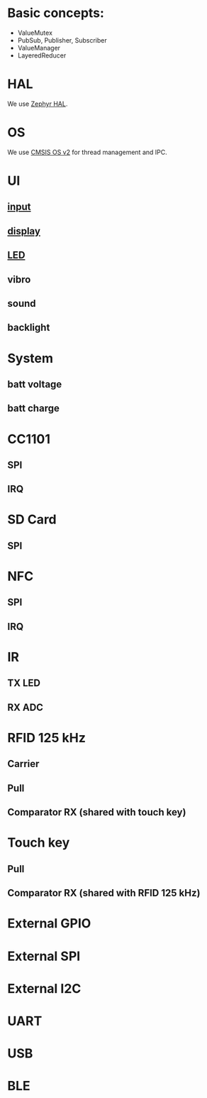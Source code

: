 # Basic concepts:

* ValueMutex
* PubSub, Publisher, Subscriber
* ValueManager
* LayeredReducer

# HAL

We use [Zephyr HAL](https://docs.zephyrproject.org/latest/reference/peripherals/index.html).

# OS

We use [CMSIS OS v2](https://www.keil.com/pack/doc/CMSIS_Dev/RTOS2/html/group__CMSIS__RTOS.html) for thread management and IPC.

# UI

## [input](API:Input)

## [display](API:Display)

## [LED](API:LED)

## vibro

## sound

## backlight

# System

## batt voltage

## batt charge

# CC1101

## SPI

## IRQ

# SD Card

## SPI

# NFC

## SPI

## IRQ

# IR

## TX LED

## RX ADC

# RFID 125 kHz

## Carrier

## Pull

## Comparator RX (shared with touch key)

# Touch key

## Pull

## Comparator RX (shared with RFID 125 kHz)

# External GPIO

# External SPI

# External I2C

# UART

# USB

# BLE
